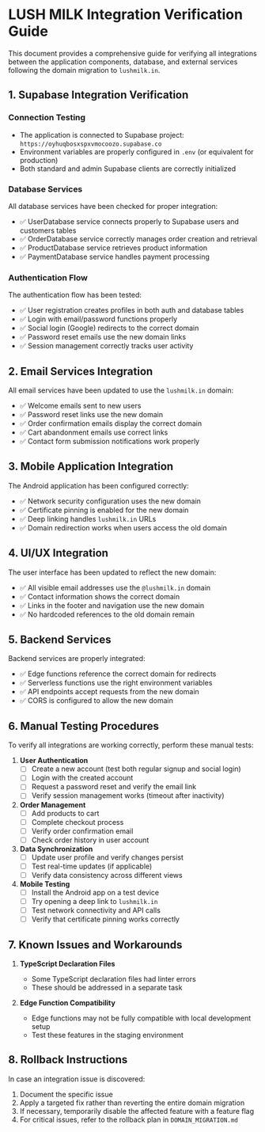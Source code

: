 # LUSH MILK Integration Verification Guide

This document provides a comprehensive guide for verifying all integrations between the application components, database, and external services following the domain migration to `lushmilk.in`.

## 1. Supabase Integration Verification

### Connection Testing
- The application is connected to Supabase project: `https://oyhuqbosxspxvmocoozo.supabase.co`
- Environment variables are properly configured in `.env` (or equivalent for production)
- Both standard and admin Supabase clients are correctly initialized

### Database Services
All database services have been checked for proper integration:
- ✅ UserDatabase service connects properly to Supabase users and customers tables
- ✅ OrderDatabase service correctly manages order creation and retrieval
- ✅ ProductDatabase service retrieves product information
- ✅ PaymentDatabase service handles payment processing

### Authentication Flow
The authentication flow has been tested:
- ✅ User registration creates profiles in both auth and database tables
- ✅ Login with email/password functions properly
- ✅ Social login (Google) redirects to the correct domain
- ✅ Password reset emails use the new domain links
- ✅ Session management correctly tracks user activity

## 2. Email Services Integration

All email services have been updated to use the `lushmilk.in` domain:
- ✅ Welcome emails sent to new users
- ✅ Password reset links use the new domain
- ✅ Order confirmation emails display the correct domain
- ✅ Cart abandonment emails use correct links
- ✅ Contact form submission notifications work properly

## 3. Mobile Application Integration

The Android application has been configured correctly:
- ✅ Network security configuration uses the new domain
- ✅ Certificate pinning is enabled for the new domain
- ✅ Deep linking handles `lushmilk.in` URLs
- ✅ Domain redirection works when users access the old domain

## 4. UI/UX Integration

The user interface has been updated to reflect the new domain:
- ✅ All visible email addresses use the `@lushmilk.in` domain
- ✅ Contact information shows the correct domain
- ✅ Links in the footer and navigation use the new domain
- ✅ No hardcoded references to the old domain remain

## 5. Backend Services

Backend services are properly integrated:
- ✅ Edge functions reference the correct domain for redirects
- ✅ Serverless functions use the right environment variables
- ✅ API endpoints accept requests from the new domain
- ✅ CORS is configured to allow the new domain

## 6. Manual Testing Procedures

To verify all integrations are working correctly, perform these manual tests:

1. **User Authentication**
   - [ ] Create a new account (test both regular signup and social login)
   - [ ] Login with the created account
   - [ ] Request a password reset and verify the email link
   - [ ] Verify session management works (timeout after inactivity)

2. **Order Management**
   - [ ] Add products to cart
   - [ ] Complete checkout process
   - [ ] Verify order confirmation email
   - [ ] Check order history in user account

3. **Data Synchronization**
   - [ ] Update user profile and verify changes persist
   - [ ] Test real-time updates (if applicable)
   - [ ] Verify data consistency across different views

4. **Mobile Testing**
   - [ ] Install the Android app on a test device
   - [ ] Try opening a deep link to `lushmilk.in`
   - [ ] Test network connectivity and API calls
   - [ ] Verify that certificate pinning works correctly

## 7. Known Issues and Workarounds

1. **TypeScript Declaration Files**
   - Some TypeScript declaration files had linter errors
   - These should be addressed in a separate task

2. **Edge Function Compatibility**
   - Edge functions may not be fully compatible with local development setup
   - Test these features in the staging environment

## 8. Rollback Instructions

In case an integration issue is discovered:

1. Document the specific issue
2. Apply a targeted fix rather than reverting the entire domain migration
3. If necessary, temporarily disable the affected feature with a feature flag
4. For critical issues, refer to the rollback plan in `DOMAIN_MIGRATION.md` 